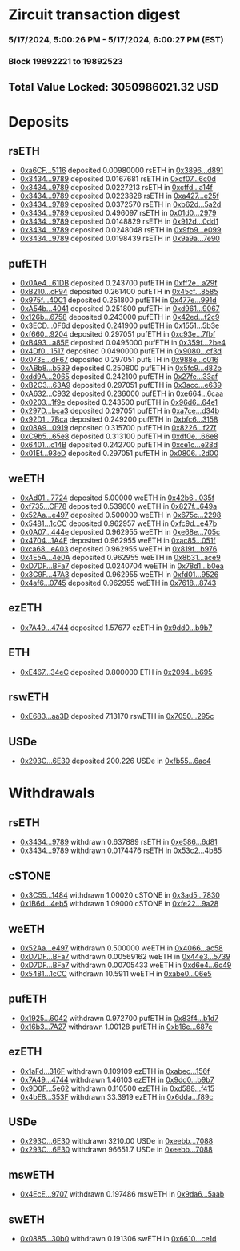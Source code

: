 # Zircuit transaction digest
### 5/17/2024, 5:00:26 PM - 5/17/2024, 6:00:27 PM (EST)
### Block 19892221 to 19892523

## Total Value Locked: 3050986021.32 USD

# Deposits
## rsETH
- [0xa6CF...5116](https://etherscan.io/address/0xa6CF9bf8EcaFf5300E38C0169FF45bd9A5E15116) deposited 0.00980000 rsETH in [0x3896...d891](https://etherscan.io/tx/0xa6CF9bf8EcaFf5300E38C0169FF45bd9A5E15116)
- [0x3434...9789](https://etherscan.io/address/0x34349c5569e7B846c3558961552D2202760A9789) deposited 0.0167681 rsETH in [0xdf07...6c0d](https://etherscan.io/tx/0x34349c5569e7B846c3558961552D2202760A9789)
- [0x3434...9789](https://etherscan.io/address/0x34349c5569e7B846c3558961552D2202760A9789) deposited 0.0227213 rsETH in [0xcffd...a14f](https://etherscan.io/tx/0x34349c5569e7B846c3558961552D2202760A9789)
- [0x3434...9789](https://etherscan.io/address/0x34349c5569e7B846c3558961552D2202760A9789) deposited 0.0223828 rsETH in [0xa427...e25f](https://etherscan.io/tx/0x34349c5569e7B846c3558961552D2202760A9789)
- [0x3434...9789](https://etherscan.io/address/0x34349c5569e7B846c3558961552D2202760A9789) deposited 0.0372570 rsETH in [0xb62d...5a2d](https://etherscan.io/tx/0x34349c5569e7B846c3558961552D2202760A9789)
- [0x3434...9789](https://etherscan.io/address/0x34349c5569e7B846c3558961552D2202760A9789) deposited 0.496097 rsETH in [0x01d0...2979](https://etherscan.io/tx/0x34349c5569e7B846c3558961552D2202760A9789)
- [0x3434...9789](https://etherscan.io/address/0x34349c5569e7B846c3558961552D2202760A9789) deposited 0.0148829 rsETH in [0x912d...0dd1](https://etherscan.io/tx/0x34349c5569e7B846c3558961552D2202760A9789)
- [0x3434...9789](https://etherscan.io/address/0x34349c5569e7B846c3558961552D2202760A9789) deposited 0.0248048 rsETH in [0x9fb9...e099](https://etherscan.io/tx/0x34349c5569e7B846c3558961552D2202760A9789)
- [0x3434...9789](https://etherscan.io/address/0x34349c5569e7B846c3558961552D2202760A9789) deposited 0.0198439 rsETH in [0x9a9a...7e90](https://etherscan.io/tx/0x34349c5569e7B846c3558961552D2202760A9789)
## pufETH
- [0x0Ae4...61DB](https://etherscan.io/address/0x0Ae434B9427F843C7dA8B9b8Ba26DF6C8f2961DB) deposited 0.243700 pufETH in [0xff2e...a29f](https://etherscan.io/tx/0x0Ae434B9427F843C7dA8B9b8Ba26DF6C8f2961DB)
- [0xB210...cF94](https://etherscan.io/address/0xB210be5ef66E7D035925302c31e28296324dcF94) deposited 0.261400 pufETH in [0x45cf...8585](https://etherscan.io/tx/0xB210be5ef66E7D035925302c31e28296324dcF94)
- [0x975f...40C1](https://etherscan.io/address/0x975fa65a79b8982955736445CA350a937DD240C1) deposited 0.251800 pufETH in [0x477e...991d](https://etherscan.io/tx/0x975fa65a79b8982955736445CA350a937DD240C1)
- [0xA54b...4041](https://etherscan.io/address/0xA54bc710576D5b56E5b401B6B3121a5b5Fe64041) deposited 0.251800 pufETH in [0xd961...9067](https://etherscan.io/tx/0xA54bc710576D5b56E5b401B6B3121a5b5Fe64041)
- [0x126b...6758](https://etherscan.io/address/0x126b5590B0bE674B3F725594Eb19C5306ef16758) deposited 0.243000 pufETH in [0x42ed...f2c9](https://etherscan.io/tx/0x126b5590B0bE674B3F725594Eb19C5306ef16758)
- [0x3ECD...0F6d](https://etherscan.io/address/0x3ECDD00dbC4a9bc07E3B72d987B65F28D75C0F6d) deposited 0.241900 pufETH in [0x1551...5b3e](https://etherscan.io/tx/0x3ECDD00dbC4a9bc07E3B72d987B65F28D75C0F6d)
- [0xf660...9204](https://etherscan.io/address/0xf660a0Ba65532207Cc6F2DC8613c89FEE8F09204) deposited 0.297051 pufETH in [0xc93e...7fbf](https://etherscan.io/tx/0xf660a0Ba65532207Cc6F2DC8613c89FEE8F09204)
- [0xB493...a85E](https://etherscan.io/address/0xB4932a99c4bFE61F75a8Fc42f0e4d55515a4a85E) deposited 0.0495000 pufETH in [0x359f...2be4](https://etherscan.io/tx/0xB4932a99c4bFE61F75a8Fc42f0e4d55515a4a85E)
- [0x4Df0...1517](https://etherscan.io/address/0x4Df0d673A6B51302388Fc8598A8c2ec85C011517) deposited 0.0490000 pufETH in [0x9080...cf3d](https://etherscan.io/tx/0x4Df0d673A6B51302388Fc8598A8c2ec85C011517)
- [0x073E...dF67](https://etherscan.io/address/0x073E049cDDa6214a6e9dB1Adf57dEf168a5DdF67) deposited 0.297051 pufETH in [0x988e...c016](https://etherscan.io/tx/0x073E049cDDa6214a6e9dB1Adf57dEf168a5DdF67)
- [0xABb8...b539](https://etherscan.io/address/0xABb805Ea1799BfB3ff79280ADFF0cc4aB6C4b539) deposited 0.250800 pufETH in [0x5fc9...d82b](https://etherscan.io/tx/0xABb805Ea1799BfB3ff79280ADFF0cc4aB6C4b539)
- [0xdd9A...2065](https://etherscan.io/address/0xdd9AB254A0F58edAa6Ac003b323B2991424F2065) deposited 0.242100 pufETH in [0x27fe...33af](https://etherscan.io/tx/0xdd9AB254A0F58edAa6Ac003b323B2991424F2065)
- [0xB2C3...63A9](https://etherscan.io/address/0xB2C3CE74B9c387310D2d14Dd04A706D1F13663A9) deposited 0.297051 pufETH in [0x3acc...e639](https://etherscan.io/tx/0xB2C3CE74B9c387310D2d14Dd04A706D1F13663A9)
- [0xA632...C932](https://etherscan.io/address/0xA632d03814Ef1B68ba033357df8228f08264C932) deposited 0.236000 pufETH in [0xe664...6caa](https://etherscan.io/tx/0xA632d03814Ef1B68ba033357df8228f08264C932)
- [0x0203...1f9e](https://etherscan.io/address/0x020357D4F051Fa2B4cF011A0235314CcD6121f9e) deposited 0.243500 pufETH in [0x96d6...64e1](https://etherscan.io/tx/0x020357D4F051Fa2B4cF011A0235314CcD6121f9e)
- [0x297D...bca3](https://etherscan.io/address/0x297DCb7A7b481CA11B8f9FAa02Fd40d85C63bca3) deposited 0.297051 pufETH in [0xa7ce...d34b](https://etherscan.io/tx/0x297DCb7A7b481CA11B8f9FAa02Fd40d85C63bca3)
- [0x92D1...7Bca](https://etherscan.io/address/0x92D1E3366153B483AEf384cc8DD3C54fD9587Bca) deposited 0.249200 pufETH in [0xbfc6...3158](https://etherscan.io/tx/0x92D1E3366153B483AEf384cc8DD3C54fD9587Bca)
- [0x08A9...0919](https://etherscan.io/address/0x08A9f2bf49ac98A9Ab3700df42845cB9B7650919) deposited 0.315700 pufETH in [0x8226...f27f](https://etherscan.io/tx/0x08A9f2bf49ac98A9Ab3700df42845cB9B7650919)
- [0xC9b5...65e8](https://etherscan.io/address/0xC9b511Ee8d6865AC13cBBA94bF004c89870C65e8) deposited 0.313100 pufETH in [0xdf0e...66e8](https://etherscan.io/tx/0xC9b511Ee8d6865AC13cBBA94bF004c89870C65e8)
- [0x6401...c14B](https://etherscan.io/address/0x640134835a3d0623d7fbaD33Bd73F99636b1c14B) deposited 0.242700 pufETH in [0xce1c...e28d](https://etherscan.io/tx/0x640134835a3d0623d7fbaD33Bd73F99636b1c14B)
- [0x01Ef...93eD](https://etherscan.io/address/0x01Efa6CA214FC0E89A9C42d397e7caeEcb7e93eD) deposited 0.297051 pufETH in [0x0806...2d00](https://etherscan.io/tx/0x01Efa6CA214FC0E89A9C42d397e7caeEcb7e93eD)
## weETH
- [0xAd01...7724](https://etherscan.io/address/0xAd0107AF7f116c9c25b53072370c0e02e8547724) deposited 5.00000 weETH in [0x42b6...035f](https://etherscan.io/tx/0xAd0107AF7f116c9c25b53072370c0e02e8547724)
- [0xf735...CF78](https://etherscan.io/address/0xf735C47D0f732F0C3D5458C83c2681BdeD94CF78) deposited 0.539600 weETH in [0x827f...649a](https://etherscan.io/tx/0xf735C47D0f732F0C3D5458C83c2681BdeD94CF78)
- [0x52Aa...e497](https://etherscan.io/address/0x52Aa899454998Be5b000Ad077a46Bbe360F4e497) deposited 0.500000 weETH in [0x675c...2298](https://etherscan.io/tx/0x52Aa899454998Be5b000Ad077a46Bbe360F4e497)
- [0x5481...1cCC](https://etherscan.io/address/0x548189cf1Cb287fc0Fe0F99C84E8eea9cfad1cCC) deposited 0.962957 weETH in [0xfc9d...e47b](https://etherscan.io/tx/0x548189cf1Cb287fc0Fe0F99C84E8eea9cfad1cCC)
- [0x0A07...444e](https://etherscan.io/address/0x0A070C3A1bF917CB03cBecd88D7A850D24F3444e) deposited 0.962955 weETH in [0xe68e...705c](https://etherscan.io/tx/0x0A070C3A1bF917CB03cBecd88D7A850D24F3444e)
- [0x4704...1A4F](https://etherscan.io/address/0x4704B1a5AaB303366c1d38D525315F00e65B1A4F) deposited 0.962955 weETH in [0xac85...051f](https://etherscan.io/tx/0x4704B1a5AaB303366c1d38D525315F00e65B1A4F)
- [0xca68...eA03](https://etherscan.io/address/0xca681F8652250Aef6b62a30B8156539Aa13FeA03) deposited 0.962955 weETH in [0x819f...b976](https://etherscan.io/tx/0xca681F8652250Aef6b62a30B8156539Aa13FeA03)
- [0x4E5A...4e0A](https://etherscan.io/address/0x4E5AC8BC43CEC91f4255E326cbB166b0b1eb4e0A) deposited 0.962955 weETH in [0x8b31...ace9](https://etherscan.io/tx/0x4E5AC8BC43CEC91f4255E326cbB166b0b1eb4e0A)
- [0xD7DF...BFa7](https://etherscan.io/address/0xD7DF7E085214743530afF339aFC420c7c720BFa7) deposited 0.0240704 weETH in [0x78d1...b0ea](https://etherscan.io/tx/0xD7DF7E085214743530afF339aFC420c7c720BFa7)
- [0x3C9F...47A3](https://etherscan.io/address/0x3C9Ff2b8Ff27C1cB882E9e350D83Fb8Ac6d647A3) deposited 0.962955 weETH in [0xfd01...9526](https://etherscan.io/tx/0x3C9Ff2b8Ff27C1cB882E9e350D83Fb8Ac6d647A3)
- [0x4af6...0745](https://etherscan.io/address/0x4af6F9435F68f77a15ddf141eccceAC52DC80745) deposited 0.962955 weETH in [0x7618...8743](https://etherscan.io/tx/0x4af6F9435F68f77a15ddf141eccceAC52DC80745)
## ezETH
- [0x7A49...4744](https://etherscan.io/address/0x7A493Be5c2ce014cD049Bf178a1ac0Db1B434744) deposited 1.57677 ezETH in [0x9dd0...b9b7](https://etherscan.io/tx/0x7A493Be5c2ce014cD049Bf178a1ac0Db1B434744)
## ETH
- [0xE467...34eC](https://etherscan.io/address/0xE4675Ce5Dff95247cC050c4A805fc53C7c3f34eC) deposited 0.800000 ETH in [0x2094...b695](https://etherscan.io/tx/0xE4675Ce5Dff95247cC050c4A805fc53C7c3f34eC)
## rswETH
- [0xE683...aa3D](https://etherscan.io/address/0xE68360Bbb4aB26971bE2D58dB5c234E52f88aa3D) deposited 7.13170 rswETH in [0x7050...295c](https://etherscan.io/tx/0xE68360Bbb4aB26971bE2D58dB5c234E52f88aa3D)
## USDe
- [0x293C...6E30](https://etherscan.io/address/0x293C6937D8D82e05B01335F7B33FBA0c8e256E30) deposited 200.226 USDe in [0xfb55...6ac4](https://etherscan.io/tx/0x293C6937D8D82e05B01335F7B33FBA0c8e256E30)
# Withdrawals
## rsETH
- [0x3434...9789](https://etherscan.io/address/0x34349c5569e7B846c3558961552D2202760A9789) withdrawn 0.637889 rsETH in [0xe586...6d81](https://etherscan.io/tx/0x34349c5569e7B846c3558961552D2202760A9789)
- [0x3434...9789](https://etherscan.io/address/0x34349c5569e7B846c3558961552D2202760A9789) withdrawn 0.0174476 rsETH in [0x53c2...4b85](https://etherscan.io/tx/0x34349c5569e7B846c3558961552D2202760A9789)
## cSTONE
- [0x3C55...1484](https://etherscan.io/address/0x3C5501066f049bf00d4C851FAD3EE345c8961484) withdrawn 1.00020 cSTONE in [0x3ad5...7830](https://etherscan.io/tx/0x3C5501066f049bf00d4C851FAD3EE345c8961484)
- [0x1B6d...4eb5](https://etherscan.io/address/0x1B6df9AF16b2F893f29cdA2eee12d69aa4074eb5) withdrawn 1.09000 cSTONE in [0xfe22...9a28](https://etherscan.io/tx/0x1B6df9AF16b2F893f29cdA2eee12d69aa4074eb5)
## weETH
- [0x52Aa...e497](https://etherscan.io/address/0x52Aa899454998Be5b000Ad077a46Bbe360F4e497) withdrawn 0.500000 weETH in [0x4066...ac58](https://etherscan.io/tx/0x52Aa899454998Be5b000Ad077a46Bbe360F4e497)
- [0xD7DF...BFa7](https://etherscan.io/address/0xD7DF7E085214743530afF339aFC420c7c720BFa7) withdrawn 0.00569162 weETH in [0x44e3...5739](https://etherscan.io/tx/0xD7DF7E085214743530afF339aFC420c7c720BFa7)
- [0xD7DF...BFa7](https://etherscan.io/address/0xD7DF7E085214743530afF339aFC420c7c720BFa7) withdrawn 0.00705433 weETH in [0xd6e4...6c49](https://etherscan.io/tx/0xD7DF7E085214743530afF339aFC420c7c720BFa7)
- [0x5481...1cCC](https://etherscan.io/address/0x548189cf1Cb287fc0Fe0F99C84E8eea9cfad1cCC) withdrawn 10.5911 weETH in [0xabe0...06e5](https://etherscan.io/tx/0x548189cf1Cb287fc0Fe0F99C84E8eea9cfad1cCC)
## pufETH
- [0x1925...6042](https://etherscan.io/address/0x192506b20162862C1d744A7615a179aBefCe6042) withdrawn 0.972700 pufETH in [0x83f4...b1d7](https://etherscan.io/tx/0x192506b20162862C1d744A7615a179aBefCe6042)
- [0x16b3...7A27](https://etherscan.io/address/0x16b351E397a438eD065f8a67E59e56C1f99d7A27) withdrawn 1.00128 pufETH in [0xb16e...687c](https://etherscan.io/tx/0x16b351E397a438eD065f8a67E59e56C1f99d7A27)
## ezETH
- [0x1aFd...316F](https://etherscan.io/address/0x1aFd58D8EeAEDCE25DcCCC16edaC6d0A393E316F) withdrawn 0.109109 ezETH in [0xabec...156f](https://etherscan.io/tx/0x1aFd58D8EeAEDCE25DcCCC16edaC6d0A393E316F)
- [0x7A49...4744](https://etherscan.io/address/0x7A493Be5c2ce014cD049Bf178a1ac0Db1B434744) withdrawn 1.46103 ezETH in [0x9dd0...b9b7](https://etherscan.io/tx/0x7A493Be5c2ce014cD049Bf178a1ac0Db1B434744)
- [0x9D0F...5e62](https://etherscan.io/address/0x9D0F21F384C40d84f4ad59F6685a2cAcB2025e62) withdrawn 0.110500 ezETH in [0xd588...f415](https://etherscan.io/tx/0x9D0F21F384C40d84f4ad59F6685a2cAcB2025e62)
- [0x4bE8...353F](https://etherscan.io/address/0x4bE8b1f9D5DB1629e0Bf62a0166afFDFD508353F) withdrawn 33.3919 ezETH in [0x6dda...f89c](https://etherscan.io/tx/0x4bE8b1f9D5DB1629e0Bf62a0166afFDFD508353F)
## USDe
- [0x293C...6E30](https://etherscan.io/address/0x293C6937D8D82e05B01335F7B33FBA0c8e256E30) withdrawn 3210.00 USDe in [0xeebb...7088](https://etherscan.io/tx/0x293C6937D8D82e05B01335F7B33FBA0c8e256E30)
- [0x293C...6E30](https://etherscan.io/address/0x293C6937D8D82e05B01335F7B33FBA0c8e256E30) withdrawn 96651.7 USDe in [0xeebb...7088](https://etherscan.io/tx/0x293C6937D8D82e05B01335F7B33FBA0c8e256E30)
## mswETH
- [0x4EcE...9707](https://etherscan.io/address/0x4EcE2B9fA1fcD8EB49E55933C5B97b5dAB429707) withdrawn 0.197486 mswETH in [0x9da6...5aab](https://etherscan.io/tx/0x4EcE2B9fA1fcD8EB49E55933C5B97b5dAB429707)
## swETH
- [0x0885...30b0](https://etherscan.io/address/0x0885eaE6b38a9F1C03a29403Df9f2B1Db1Bf30b0) withdrawn 0.191306 swETH in [0x6610...ce1d](https://etherscan.io/tx/0x0885eaE6b38a9F1C03a29403Df9f2B1Db1Bf30b0)
